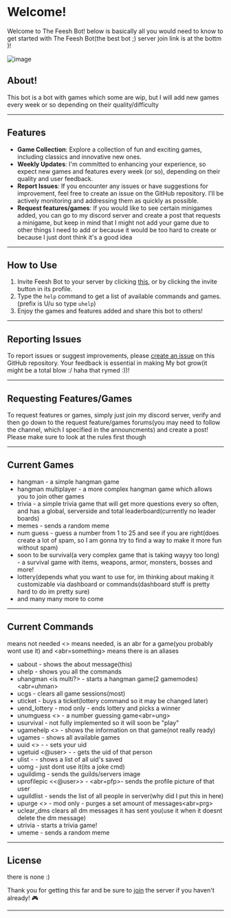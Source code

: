 # Welcome!

Welcome to The Feesh Bot! below is basically all you would need to know to get started with The Feesh Bot(the best bot ;) server join link is at the bottm  )!

![image](https://github.com/Feesh-bot/feesh-bot/assets/146041237/2dfd9d31-0225-4bad-a7dd-1bd7bc2a0e5a)

## About!

This bot is a bot with games which some are wip, but I will add new games every week or so depending on their quality/difficulty

---
## Features

- **Game Collection**: Explore a collection of fun and exciting games, including classics and innovative new ones.
- **Weekly Updates**: I'm committed to enhancing your experience, so expect new games and features every week (or so), depending on their quality and user feedback.
- **Report Issues**: If you encounter any issues or have suggestions for improvement, feel free to create an issue on the GitHub repository. I'll be actively monitoring and addressing them as quickly as possible.
-  **Request features/games**: If you would like to see certain minigames added, you can go to my discord server and create a post that requests a minigame, but keep in mind that I might not add your game due to other things I need to add or because it would be too hard to create or because I just dont think it's a good idea

---
## How to Use

1. Invite Feesh Bot to your server by clicking [this](https://discord.com/api/oauth2/authorize?client_id=1155958520542400532&permissions=31881344580689&scope=bot), or by clicking the invite button in its profile.
2. Type the `help` command to get a list of available commands and games.(prefix is U/u so type `uhelp`)
3. Enjoy the games and features added and share this bot to others!

---
## Reporting Issues

To report issues or suggest improvements, please [create an issue](https://github.com/Feesh-bot/feesh-bot/issues) on this GitHub repository. Your feedback is essential in making My bot grow(it might be a total blow :/ haha that rymed :))!

---
## Requesting Features/Games

To request features or games, simply just join my discord server, verify and then go down to the request feature/games forums(you may need to follow the channel, which I specified in the announcments) and create a post! Please make sure to look at the rules first though 

---
## Current Games

- hangman - a simple hangman game
- hangman multiplayer - a more complex hangman game which allows you to join other games
- trivia - a simple trivia game that will get more questions every so often, and has a global, serverside and total leaderboard(currently no leader boards)
- memes - sends a random meme
- num guess - guess a number from 1 to 25 and see if you are right(does create a lot of spam, so I am gonna try to find a way to make it more fun without spam)
- soon to be survival(a very complex game that is taking wayyy too long) - a survival game with items, weapons, armor, monsters, bosses and more!
- lottery(depends what you want to use for, im thinking about making it customizable via dashboard or commands(dashboard stuff is pretty hard to do im pretty sure)
- and many many more to come

---
## Current Commands
<argument> means not needed <<argument>> means needed, <psg2> is an abr for a game(you probably wont use it) and <abr=something> means there is an aliases
- uabout - shows the about message(this)
- uhelp - shows you all the commands
- uhangman <is multi?> - starts a hangman game(2 gamemodes)<abr=uhman>
- ucgs - clears all game sessions(most)
- uticket - buys a ticket(lottery command so it may be changed later)
- uend_lottery - mod only - ends lottery and picks a winner
- unumguess <<num>> - a number guessing game<abr=ung>
- usurvival - not fully implemented so it will soon be "play"
- ugamehelp <<game>> - shows the information on that game(not really ready)
- ugames - shows all available games
- uuid <<uid>> - <psg2> - sets your uid
- ugetuid <@user> - <psg2> - gets the uid of that person
- ulist - <psg2> - shows a list of all uid's saved
- uomg - just dont use it(its a joke cmd)
- uguildimg - sends the guilds/servers image
- uprofilepic <<@user>> - <abr=pfp>- sends the profile picture of that user
- uguildlist - sends the list of all people in server(why did I put this in here)
- upurge <<amount or all>> - mod only - purges a set amount of messages<abr=prg>
- uclear_dms clears all dm messages it has sent you(use it when it doesnt delete the dm message)
- utrivia - starts a trivia game!
- umeme - sends a random meme
---
## License
there is none :)

Thank you for getting this far and be sure to [join](https://discord.gg/xyBBfQWaS5) the server if you haven't already! 🎮

---
